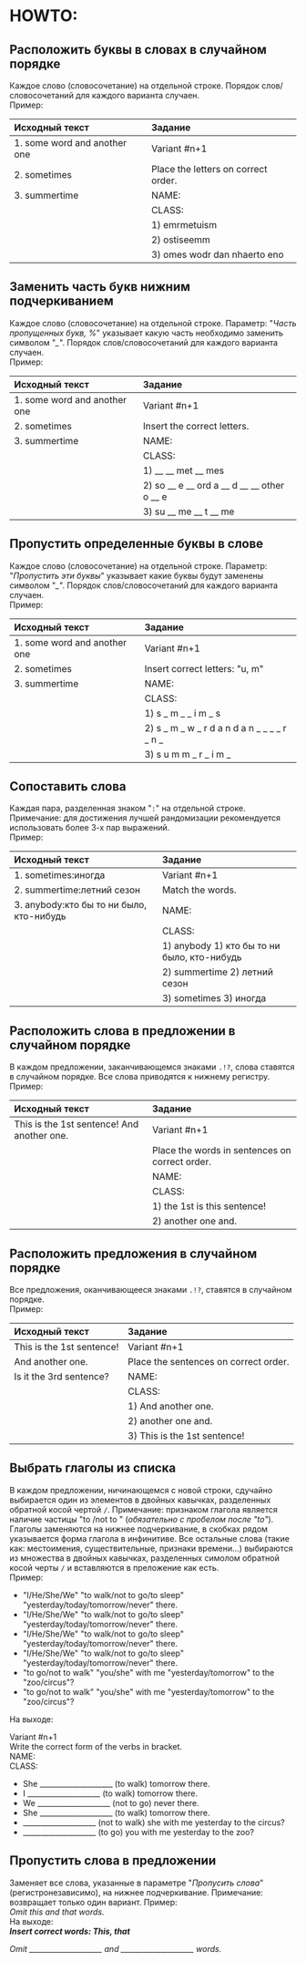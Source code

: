 # HOWTO:

## **Расположить буквы в словах в случайном порядке**
Каждое слово (словосочетание) на отдельной строке. Порядок слов/словосочетаний для каждого варианта случаен.  
Пример:

| Исходный текст               | Задание     |
| :-------------               | :------------- |
| 1. some word and another one | Variant #n+1 |
| 2. sometimes                 | Place the letters on correct order. |
| 3. summertime                | NAME:
|                              | CLASS:|
|                              | 1) emrmetuism|
|                              | 2) ostiseemm|
|                              | 3) omes wodr dan nhaerto eno|

## **Заменить часть букв нижним подчеркиванием**
Каждое слово (словосочетание) на отдельной строке. Параметр: "*Часть пропущенных букв, %*" указывает какую часть необходимо заменить символом "*_*". Порядок слов/словосочетаний для каждого варианта случаен.  
Пример:

| Исходный текст               | Задание     |
| :-------------               | :------------- |
| 1. some word and another one | Variant #n+1 |
| 2. sometimes                 | Insert the correct letters. |
| 3. summertime                | NAME:
|                              | CLASS:|
|                              | 1) \_\_ \_\_ met \_\_ mes |
|                              | 2) so \_\_ e \_\_ ord a \_\_ d \_\_ \_\_ other o \_\_ e |
|                              | 3) su \_\_ me \_\_ t \_\_ me |


## **Пропустить определенные буквы в слове**
Каждое слово (словосочетание) на отдельной строке. Параметр: "*Пропустить эти буквы*" указывает какие буквы будут заменены символом "*_*". Порядок слов/словосочетаний для каждого варианта случаен.  
Пример:

| Исходный текст               | Задание     |
| :-------------               | :------------- |
| 1. some word and another one | Variant #n+1 |
| 2. sometimes                 | Insert correct letters: "u, m" |
| 3. summertime                | NAME:
|                              | CLASS:|
|                              | 1) s \_ m \_ \_ i m \_ s |
|                              | 2) s \_ m \_ w \_ r d a n d a n \_ \_ \_ \_ r \_ n \_ |
|                              | 3) s u m m \_ r \_ i m \_ |


## **Сопоставить слова**
Каждая пара, разделенная знаком "`:`" на отдельной строке. Примечание: для достижения лучшей рандомизации рекомендуется использовать более 3-х пар выражений.  
Пример:

| Исходный текст                           | Задание     |
| :-------------                           | :------------- |
| 1. sometimes:иногда                      | Variant #n+1 |
| 2. summertime:летний сезон               | Match the words. |
| 3. anybody:кто бы то ни было, кто-нибудь | NAME:
|                                          | CLASS:|
|                                          | 1) anybody	  	1) кто бы то ни было, кто-нибудь |
|                                          | 2) summertime	2) летний сезон|
|                                          | 3) sometimes		3) иногда |


## **Расположить слова в предложении в случайном порядке**
В каждом предложении, заканчивающемся знаками `.!?`, слова ставятся в случайном порядке. Все слова приводятся к нижнему регистру.  
Пример:


| Исходный текст                              | Задание     |
| :-------------                              | :------------- |
| This is the 1st sentence! And another one.  | Variant #n+1 |
|                                             | Place the words in sentences on correct order.|
|                                             | NAME:
|                                             | CLASS:|
|                                             | 1) the 1st is this sentence! |
|                                             | 2) another one  and.|


## **Расположить предложения в случайном порядке**
Все предложения, оканчивающееся знаками `.!?`, ставятся в случайном порядке.  
Пример:

| Исходный текст                              | Задание     |
| :-------------                              | :------------- |
| This is the 1st sentence!                   | Variant #n+1 |
| And another one.                            | Place the sentences on correct order.|
|  Is it the 3rd sentence?                    | NAME:
|                                             | CLASS:|
|                                             | 1)  And another one.|
|                                             | 2) another one  and.|
|                                             | 3) This is the 1st sentence!|


## **Выбрать глаголы из списка**
В каждом предложении, ничинающемся с новой строки, сдучайно выбирается один из элементов в двойных кавычках, разделенных обратной косой чертой `/`. Примечание: признаком глагола является наличие частицы "to /not to " (*обязательно с пробелом после "to"*). Глаголы заменяются на нижнее подчеркивание, в скобках рядом указывается форма глагола в инфинитиве. Все остальные слова (такие как: местоимения, существительные, признаки времени...) выбираются из множества в двойных кавычках, разделенных симолом обратной косой черты `/` и вставляются в преложение как есть.  
Пример:
* "I/He/She/We" "to walk/not to go/to sleep" "yesterday/today/tomorrow/never" there.
* "I/He/She/We" "to walk/not to go/to sleep" "yesterday/today/tomorrow/never" there.
* "I/He/She/We" "to walk/not to go/to sleep" "yesterday/today/tomorrow/never" there.
* "I/He/She/We" "to walk/not to go/to sleep" "yesterday/today/tomorrow/never" there.
* "to go/not to walk" "you/she" with me "yesterday/tomorrow" to the "zoo/circus"?
* "to go/not to walk" "you/she" with me "yesterday/tomorrow" to the "zoo/circus"?

На выходе:  

Variant \#n+1  
Write the correct form of the verbs in bracket.  
NAME:  
CLASS:  
* She  \_\_\_\_\_\_\_\_\_\_\_\_\_\_\_\_\_\_\_\_ (to walk) tomorrow there.
* I \_\_\_\_\_\_\_\_\_\_\_\_\_\_\_\_\_\_\_\_ (to walk) tomorrow there.
* We \_\_\_\_\_\_\_\_\_\_\_\_\_\_\_\_\_\_\_\_ (not to go) never there.
* She \_\_\_\_\_\_\_\_\_\_\_\_\_\_\_\_\_\_\_\_ (to walk) tomorrow there.
* \_\_\_\_\_\_\_\_\_\_\_\_\_\_\_\_\_\_\_\_ (not to walk) she with me yesterday to the circus?
* \_\_\_\_\_\_\_\_\_\_\_\_\_\_\_\_\_\_\_\_ (to go) you with me yesterday to the zoo?

## **Пропустить слова в предложении**
Заменяет все слова, указанные в параметре "*Пропусить слова*" (регистронезависимо), на нижнее подчеркивание. Примечание: возвращает только один вариант. Пример:  
*Omit this and that words.*  
На выходе:  
***Insert correct words: This,  that***  

*Omit \_\_\_\_\_\_\_\_\_\_\_\_\_\_\_\_\_\_\_\_ and \_\_\_\_\_\_\_\_\_\_\_\_\_\_\_\_\_\_\_\_ words.*

